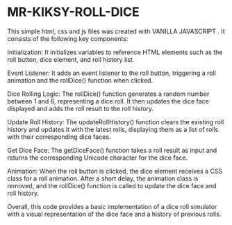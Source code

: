 # MR-KIKSY-ROLL-DICE
This simple html, css and js files was created with VANILLA JAVASCRIPT .
It consists of the following key components:

Initialization: It initializes variables to reference HTML elements such as the roll button, dice element, and roll history list.

Event Listener: It adds an event listener to the roll button, triggering a roll animation and the rollDice() function when clicked.

Dice Rolling Logic: The rollDice() function generates a random number between 1 and 6, representing a dice roll. It then updates the dice face displayed and adds the roll result to the roll history.

Update Roll History: The updateRollHistory() function clears the existing roll history and updates it with the latest rolls, displaying them as a list of rolls with their corresponding dice faces.

Get Dice Face: The getDiceFace() function takes a roll result as input and returns the corresponding Unicode character for the dice face.

Animation: When the roll button is clicked, the dice element receives a CSS class for a roll animation. After a short delay, the animation class is removed, and the rollDice() function is called to update the dice face and roll history.

Overall, this code provides a basic implementation of a dice roll simulator with a visual representation of the dice face and a history of previous rolls.
